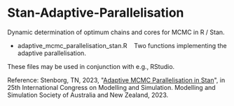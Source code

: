 # Stan-Adaptive-Parallelisation
Dynamic determination of optimum chains and cores for MCMC in R / Stan.

- adaptive_mcmc_parallelisation_stan.R &nbsp;&nbsp; Two functions implementing the adaptive parallelisation.<br />

These files may be used in conjunction with e.g., RStudio.

Reference: Stenborg, TN, 2023, "[Adaptive MCMC Parallelisation in Stan](https://mssanz.org.au/modsim2023/files/stenborg.pdf)", in 25th International Congress on Modelling and Simulation. Modelling and Simulation Society of Australia and New Zealand, 2023.
